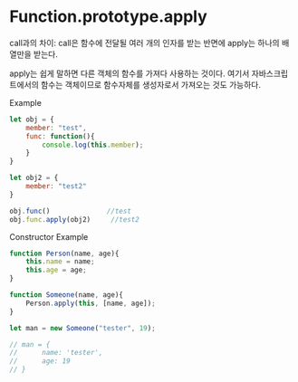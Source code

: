 # Function.prototype.apply

call과의 차이: call은 함수에 전달될 여러 개의 인자를 받는 반면에 apply는 하나의 배열만을 받는다.

apply는 쉽게 말하면 다른 객체의 함수를 가져다 사용하는 것이다. 여기서 자바스크립트에서의 함수는 객체이므로 함수자체를 생성자로서 가져오는 것도 가능하다.

Example
```javascript
let obj = {
    member: "test",
    func: function(){
        console.log(this.member);
    }
}

let obj2 = {
    member: "test2"
}

obj.func()              //test
obj.func.apply(obj2)     //test2
```

Constructor Example
```javascript
function Person(name, age){
    this.name = name;
    this.age = age;
}

function Someone(name, age){
    Person.apply(this, [name, age]);
}

let man = new Someone("tester", 19);

// man = {
//      name: 'tester',
//      age: 19
// }
```